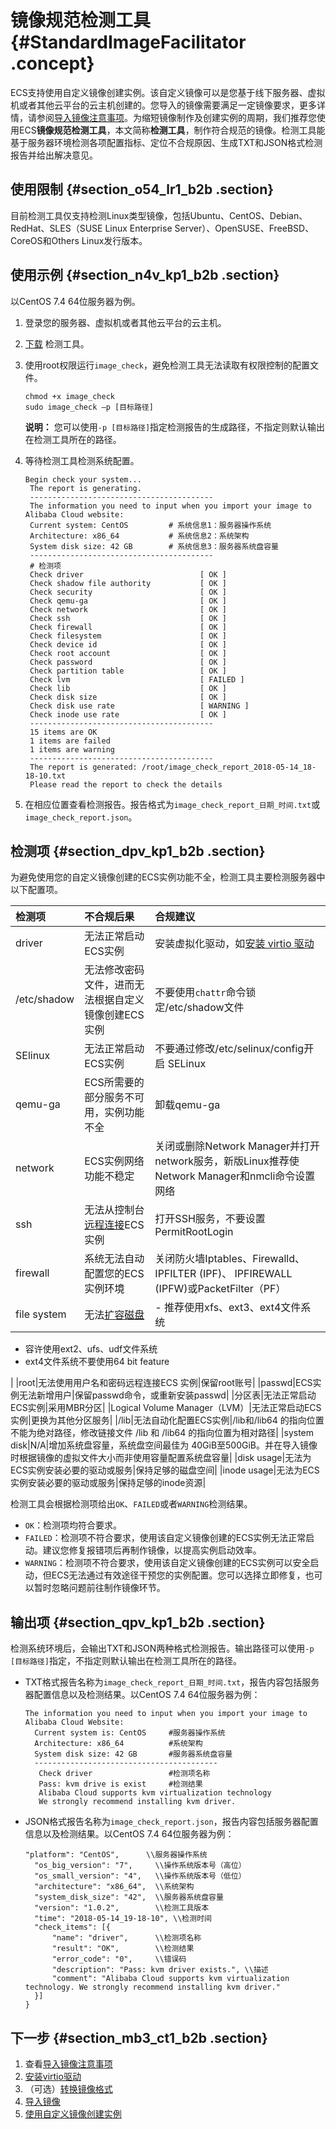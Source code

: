 # 镜像规范检测工具 {#StandardImageFacilitator .concept}

ECS支持使用自定义镜像创建实例。该自定义镜像可以是您基于线下服务器、虚拟机或者其他云平台的云主机创建的。您导入的镜像需要满足一定镜像要求，更多详情，请参阅[导入镜像注意事项](intl.zh-CN/用户指南/镜像/导入镜像/导入镜像必读.md#)。为缩短镜像制作及创建实例的周期，我们推荐您使用ECS**镜像规范检测工具**，本文简称**检测工具**，制作符合规范的镜像。检测工具能基于服务器环境检测各项配置指标、定位不合规原因、生成TXT和JSON格式检测报告并给出解决意见。

## 使用限制 {#section_o54_lr1_b2b .section}

目前检测工具仅支持检测Linux类型镜像，包括Ubuntu、CentOS、Debian、RedHat、SLES（SUSE Linux Enterprise Server）、OpenSUSE、FreeBSD、CoreOS和Others Linux发行版本。

## 使用示例 {#section_n4v_kp1_b2b .section}

以CentOS 7.4 64位服务器为例。

1.  登录您的服务器、虚拟机或者其他云平台的云主机。
2.  [下载](https://shusong-image-test.oss-cn-hangzhou.aliyuncs.com/image_check) 检测工具。
3.  使用root权限运行`image_check`，避免检测工具无法读取有权限控制的配置文件。

    ```
    chmod +x image_check
    sudo image_check –p [目标路径]
    ```

    **说明：** 您可以使用`-p [目标路径]`指定检测报告的生成路径，不指定则默认输出在检测工具所在的路径。

4.  等待检测工具检测系统配置。

    ```
    Begin check your system...
     The report is generating.
     -----------------------------------------
     The information you need to input when you import your image to Alibaba Cloud website:
     Current system: CentOS         # 系统信息1：服务器操作系统
     Architecture: x86_64           # 系统信息2：系统架构
     System disk size: 42 GB        # 系统信息3：服务器系统盘容量
     -----------------------------------------
     # 检测项
     Check driver                          [ OK ]
     Check shadow file authority           [ OK ]
     Check security                        [ OK ]
     Check qemu-ga                         [ OK ]
     Check network                         [ OK ]
     Check ssh                             [ OK ]
     Check firewall                        [ OK ]
     Check filesystem                      [ OK ]
     Check device id                       [ OK ]
     Check root account                    [ OK ]
     Check password                        [ OK ]
     Check partition table                 [ OK ]
     Check lvm                             [ FAILED ]
     Check lib                             [ OK ]
     Check disk size                       [ OK ]
     Check disk use rate                   [ WARNING ]
     Check inode use rate                  [ OK ]
     -----------------------------------------
     15 items are OK
     1 items are failed
     1 items are warning
     -----------------------------------------
     The report is generated: /root/image_check_report_2018-05-14_18-18-10.txt
     Please read the report to check the details
    ```

5.  在相应位置查看检测报告。报告格式为`image_check_report_日期_时间.txt`或`image_check_report.json`。

## 检测项 {#section_dpv_kp1_b2b .section}

为避免使用您的自定义镜像创建的ECS实例功能不全，检测工具主要检测服务器中以下配置项。

|检测项|不合规后果|合规建议|
|:--|:----|:---|
|driver|无法正常启动ECS实例|安装虚拟化驱动，如[安装 virtio 驱动](intl.zh-CN/用户指南/镜像/导入镜像/安装virtio驱动.md#)|
|/etc/shadow|无法修改密码文件，进而无法根据自定义镜像创建ECS实例|不要使用`chattr`命令锁定/etc/shadow文件|
|SElinux|无法正常启动ECS实例|不要通过修改/etc/selinux/config开启 SELinux|
|qemu-ga|ECS所需要的部分服务不可用，实例功能不全|卸载qemu-ga|
|network|ECS实例网络功能不稳定|关闭或删除Network Manager并打开 network服务，新版Linux推荐使Network Manager和nmcli命令设置网络|
|ssh|无法从控制台[远程连接](intl.zh-CN/用户指南/连接实例/连接实例概述.md#)ECS实例|打开SSH服务，不要设置PermitRootLogin|
|firewall|系统无法自动配置您的ECS实例环境|关闭防火墙Iptables、Firewalld、IPFILTER \(IPF\)、 IPFIREWALL \(IPFW\)或PacketFilter（PF）|
|file system|无法[扩容磁盘](intl.zh-CN/用户指南/云盘/扩容云盘/云盘扩容概述.md#)| -   推荐使用xfs、ext3、ext4文件系统
-   容许使用ext2、ufs、udf文件系统
-   ext4文件系统不要使用64 bit feature

 |
|root|无法使用用户名和密码远程连接ECS 实例|保留root账号|
|passwd|ECS实例无法新增用户|保留passwd命令，或重新安装passwd|
|分区表|无法正常启动ECS实例|采用MBR分区|
|Logical Volume Manager（LVM）|无法正常启动ECS实例|更换为其他分区服务|
|/lib|无法自动化配置ECS实例|/lib和/lib64 的指向位置不能为绝对路径，修改链接文件 /lib 和 /lib64 的指向位置为相对路径|
|system disk|N/A|增加系统盘容量，系统盘空间最佳为 40GiB至500GiB。并在导入镜像时根据镜像的虚拟文件大小而非使用容量配置系统盘容量|
|disk usage|无法为ECS实例安装必要的驱动或服务|保持足够的磁盘空间|
|inode usage|无法为ECS实例安装必要的驱动或服务|保持足够的inode资源|

检测工具会根据检测项给出`OK`、`FAILED`或者`WARNING`检测结果。

-   `OK`：检测项均符合要求。
-   `FAILED`：检测项不符合要求，使用该自定义镜像创建的ECS实例无法正常启动。建议您修复报错项后再制作镜像，以提高实例启动效率。
-   `WARNING`：检测项不符合要求，使用该自定义镜像创建的ECS实例可以安全启动，但ECS无法通过有效途径干预您的实例配置。您可以选择立即修复，也可以暂时忽略问题前往制作镜像环节。

## 输出项 {#section_qpv_kp1_b2b .section}

检测系统环境后，会输出TXT和JSON两种格式检测报告。输出路径可以使用`-p [目标路径]`指定，不指定则默认输出在检测工具所在的路径。

-   TXT格式报告名称为`image_check_report_日期_时间.txt`，报告内容包括服务器配置信息以及检测结果。以CentOS 7.4 64位服务器为例：

    ```
    The information you need to input when you import your image to Alibaba Cloud Website:
      Current system is: CentOS     #服务器操作系统
      Architecture: x86_64          #系统架构
      System disk size: 42 GB       #服务器系统盘容量
      -----------------------------------------
       Check driver                 #检测项名称
       Pass: kvm drive is exist     #检测结果
       Alibaba Cloud supports kvm virtualization technology
       We strongly recommend installing kvm driver.
    ```

-   JSON格式报告名称为`image_check_report.json`，报告内容包括服务器配置信息以及检测结果。以CentOS 7.4 64位服务器为例：

    ```
    "platform": "CentOS",      \\服务器操作系统
      "os_big_version": "7",     \\操作系统版本号（高位）
      "os_small_version": "4",   \\操作系统版本号（低位）
      "architecture": "x86_64",  \\系统架构
      "system_disk_size": "42",  \\服务器系统盘容量
      "version": "1.0.2",        \\检测工具版本
      "time": "2018-05-14_19-18-10", \\检测时间
      "check_items": [{
          "name": "driver",      \\检测项名称
          "result": "OK",        \\检测结果
          "error_code": "0",     \\错误码
          "description": "Pass: kvm driver exists.", \\描述
          "comment": "Alibaba Cloud supports kvm virtualization technology. We strongly recommend installing kvm driver."
      }]
    }
    ```


## 下一步 {#section_mb3_ct1_b2b .section}

1.  查看[导入镜像注意事项](intl.zh-CN/用户指南/镜像/导入镜像/导入镜像必读.md#)
2.  [安装virtio驱动](intl.zh-CN/用户指南/镜像/导入镜像/安装virtio驱动.md#)
3.  （可选）[转换镜像格式](intl.zh-CN/用户指南/镜像/导入镜像/转换镜像格式.md#)
4.  [导入镜像](intl.zh-CN/用户指南/镜像/导入镜像/导入自定义镜像.md#)
5.  [使用自定义镜像创建实例](intl.zh-CN/用户指南/实例/创建实例/使用自定义镜像创建实例.md#)

